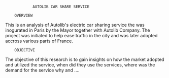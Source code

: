 				AUTOLIB CAR SHARE SERVICE

		OVERVIEW

This is an analysis of Autolib's electric car sharing service the was inogurated in Paris by the Mayor together with Autolib Company.
The project was initiated to help ease traffic in the city and was later adopted accross various parts of France.

		OBJECTIVE

The objective of this research is to gain insights on how the market adopted and utilized the service, when did they use the services, where 
was the demand for the service why and ....

